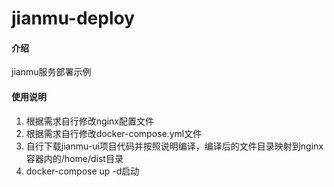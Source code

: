 # jianmu-deploy

#### 介绍
jianmu服务部署示例

#### 使用说明

1.  根据需求自行修改nginx配置文件
2.  根据需求自行修改docker-compose.yml文件
3.  自行下载jianmu-ui项目代码并按照说明编译，编译后的文件目录映射到nginx容器内的/home/dist目录
4.  docker-compose up -d启动

